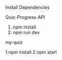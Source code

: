 Install Dependencies

Quiz-Progress-API 

1. npm install
2.  npm run dev

my-quiz 

1.npm install 
2.npm start
